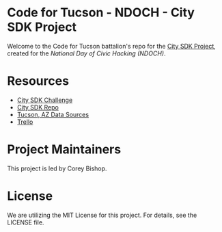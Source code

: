 # Code for Tucson - NDOCH - City SDK Project
Welcome to the Code for Tucson battalion's repo for the [City SDK Project](http://uscensusbureau.github.io/citysdk/), created for the _National Day of Civic Hacking (NDOCH)_.

# Resources
- [City SDK Challenge](http://hackforchange.org/challenges/citysdk/)
- [City SDK Repo](http://uscensusbureau.github.io/citysdk/)
- [Tucson, AZ Data Sources]()
- [Trello](https://trello.com/b/ELhLYvjL/city-sdk)

# Project Maintainers
This project is led by Corey Bishop.

# License
We are utilizing the MIT License for this project. For details, see the LICENSE file.
